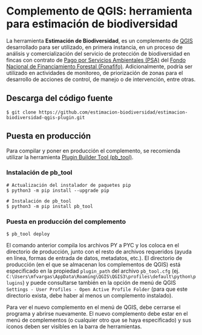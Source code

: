 # Complemento de QGIS: herramienta para estimación de biodiversidad

La herramienta **Estimación de Biodiversidad**, es un complemento de [QGIS](https://qgis.org/) desarrollado para ser utilizado, en primera instancia, en un proceso de análisis y comercialización del servicio de protección de biodiversidad en fincas con contrato de [Pago por Servicios Ambientales (PSA)](https://www.fonafifo.go.cr/es/servicios/pago-de-servicios-ambientales/) del [Fondo Nacional de Financiamiento Forestal (Fonafifo)](https://www.fonafifo.go.cr/). Adicionalmente, podría ser utilizado en actividades de monitoreo, de priorización de zonas para el desarrollo de acciones de control, de manejo o de intervención, entre otras.

## Descarga del código fuente
```terminal
$ git clone https://github.com/estimacion-biodiversidad/estimacion-biodiversidad-qgis-plugin.git
```

## Puesta en producción
Para compilar y poner en producción el complemento, se recomienda utilizar la herramienta [Plugin Builder Tool (pb_tool)](http://g-sherman.github.io/plugin_build_tool/).

### Instalación de pb_tool
```terminal
# Actualización del instalador de paquetes pip
$ python3 -m pip install --upgrade pip

# Instalación de pb_tool
$ python3 -m pip install pb_tool
```

### Puesta en producción del complemento
```terminal
$ pb_tool deploy
```

El comando anterior compila los archivos PY a PYC y los coloca en el directorio de producción, junto con el resto de archivos requeridos (ayuda en línea, formas de entrada de datos, metadatos, etc.). El directorio de producción (en el que se almacenan los complementos de QGIS) está especificado en la propiedad ```plugin_path``` del archivo ```pb_tool.cfg``` (ej. ```C:\Users\mfvargas\AppData\Roaming\QGIS\QGIS3\profiles\default\python\plugins```) y puede consultarse también en la opción de menú de QGIS ```Settings - User Profiles - Open Active Profile Folder``` (para que este directorio exista, debe haber al menos un complemento instalado).

Para ver el nuevo complemento en el menú de QGIS, debe cerrarse el programa y abrirse nuevamente. El nuevo complemento debe estar en el menú de complementos (o cualquier otro que se haya especificado) y sus íconos deben ser visibles en la barra de herramientas.

